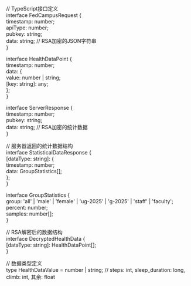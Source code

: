 // TypeScript接口定义  
interface FedCampusRequest {  
  timestamp: number;  
  apiType: number;  
  pubkey: string;  
  data: string; // RSA加密的JSON字符串  
}  
  
interface HealthDataPoint {  
  timestamp: number;  
  data: {  
    value: number | string;  
    [key: string]: any;  
  };  
}  
  
interface ServerResponse {  
  timestamp: number;  
  pubkey: string;  
  data: string; // RSA加密的统计数据  
}

// 服务器返回的统计数据结构  
interface StatisticalDataResponse {  
  [dataType: string]: {  
    timestamp: number;  
    data: GroupStatistics[];  
  };  
}  
  
interface GroupStatistics {  
  group: 'all' | 'male' | 'female' | 'ug-2025' | 'g-2025' | 'staff' | 'faculty';  
  percent: number;  
  samples: number[];  
}  
  
// RSA解密后的数据结构  
interface DecryptedHealthData {  
  [dataType: string]: HealthDataPoint[];  
}  
  
// 数据类型定义  
type HealthDataValue = number | string; // steps: int, sleep_duration: long, climb: int, 其余: float
